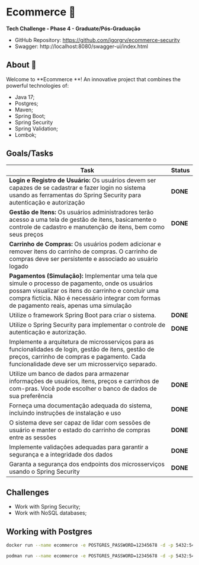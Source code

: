 # Ecommerce  :convenience_store:
**Tech Challenge - Phase 4 - Graduate/Pós-Graduação**

* GitHub Repository: https://github.com/igorgrv/ecommerce-security
* Swagger: http://localhost:8080/swagger-ui/index.html


## About :book:

Welcome to **Ecommerce **! An innovative project that combines the powerful technologies of:

* Java 17;
* Postgres;
* Maven;
* Spring Boot;
* Spring Security
* Spring Validation;
* Lombok;



## Goals/Tasks

| Task                                                         | Status   |
| ------------------------------------------------------------ | -------- |
| **Login e Registro de Usuário:** Os usuários devem ser capazes de se cadastrar e fazer login no sistema  usando as ferramentas do Spring Security para autenticação e autorização | **DONE** |
| **Gestão de Itens:** Os usuários administradores terão acesso a uma tela de gestão de itens, basicamente o controle de cadastro e manutenção de itens, bem como seus preços | **DONE** |
| **Carrinho de Compras:** Os usuários podem adicionar e remover itens do carrinho de compras. O carrinho de compras deve ser persistente e associado ao usuário logado |          |
| **Pagamentos (Simulação):** Implementar uma tela que simule o processo de pagamento, onde os usuários possam visualizar os itens do carrinho e concluir uma compra fictícia. Não é necessário integrar com formas de pagamento reais, apenas uma simulação |          |
| Utilize o framework Spring Boot para criar o sistema.        | **DONE** |
| Utilize o Spring Security para implementar o controle de autenticação e autorização. | **DONE** |
| Implemente a arquitetura de microsserviços para as funcionalidades de login, gestão de itens, gestão de preços, carrinho de compras e pagamento. Cada funcionalidade deve ser um microsserviço separado. |          |
| Utilize um banco de dados para armazenar informações de usuários, itens, preços e carrinhos de com-pras. Você pode escolher o banco de dados de sua preferência | **DONE** |
| Forneça uma documentação adequada do sistema, incluindo instruções de instalação e uso | **DONE** |
| O sistema deve ser capaz de lidar com sessões de usuário e manter o estado do carrinho de compras entre as sessões | **DONE** |
| Implemente validações adequadas para garantir a segurança e a integridade dos dad﻿﻿﻿os | **DONE** |
| Garanta a segurança dos endpoints dos microsserviços usando o Spring Security | **DONE** |



## Challenges

* Work with Spring Security;
* Work with NoSQL databases;

## Working with Postgres

```bash
docker run --name ecommerce -e POSTGRES_PASSWORD=12345678 -d -p 5432:5432 postgres

podman run --name ecommerce -e POSTGRES_PASSWORD=12345678 -d -p 5432:5432 postgres
```
